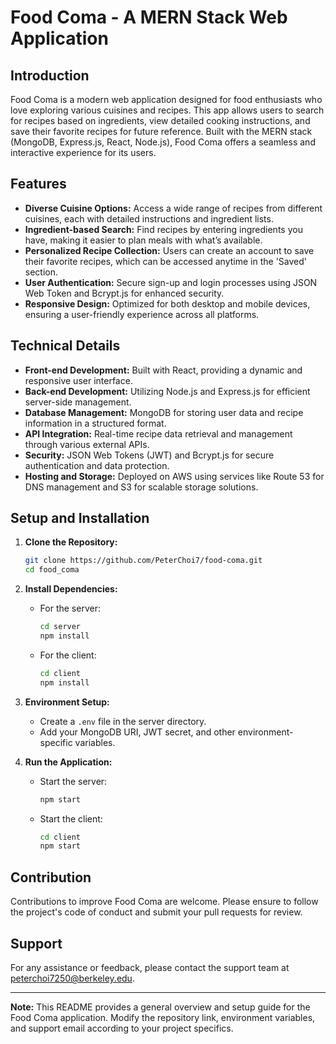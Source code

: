 # Food Coma - A MERN Stack Web Application

## Introduction

Food Coma is a modern web application designed for food enthusiasts who love exploring various cuisines and recipes. This app allows users to search for recipes based on ingredients, view detailed cooking instructions, and save their favorite recipes for future reference. Built with the MERN stack (MongoDB, Express.js, React, Node.js), Food Coma offers a seamless and interactive experience for its users.

## Features

- **Diverse Cuisine Options:** Access a wide range of recipes from different cuisines, each with detailed instructions and ingredient lists.
- **Ingredient-based Search:** Find recipes by entering ingredients you have, making it easier to plan meals with what’s available.
- **Personalized Recipe Collection:** Users can create an account to save their favorite recipes, which can be accessed anytime in the 'Saved' section.
- **User Authentication:** Secure sign-up and login processes using JSON Web Token and Bcrypt.js for enhanced security.
- **Responsive Design:** Optimized for both desktop and mobile devices, ensuring a user-friendly experience across all platforms.

## Technical Details

- **Front-end Development:** Built with React, providing a dynamic and responsive user interface.
- **Back-end Development:** Utilizing Node.js and Express.js for efficient server-side management.
- **Database Management:** MongoDB for storing user data and recipe information in a structured format.
- **API Integration:** Real-time recipe data retrieval and management through various external APIs.
- **Security:** JSON Web Tokens (JWT) and Bcrypt.js for secure authentication and data protection.
- **Hosting and Storage:** Deployed on AWS using services like Route 53 for DNS management and S3 for scalable storage solutions.

## Setup and Installation

1. **Clone the Repository:**
   ```bash
   git clone https://github.com/PeterChoi7/food-coma.git
   cd food_coma
   ```

2. **Install Dependencies:**
   - For the server:
     ```bash
     cd server
     npm install
     ```
   - For the client:
     ```bash
     cd client
     npm install
     ```

3. **Environment Setup:**
   - Create a `.env` file in the server directory.
   - Add your MongoDB URI, JWT secret, and other environment-specific variables.

4. **Run the Application:**
   - Start the server:
     ```bash
     npm start
     ```
   - Start the client:
     ```bash
     cd client
     npm start
     ```

## Contribution

Contributions to improve Food Coma are welcome. Please ensure to follow the project's code of conduct and submit your pull requests for review.

## Support

For any assistance or feedback, please contact the support team at peterchoi7250@berkeley.edu.

---

**Note:** This README provides a general overview and setup guide for the Food Coma application. Modify the repository link, environment variables, and support email according to your project specifics.
